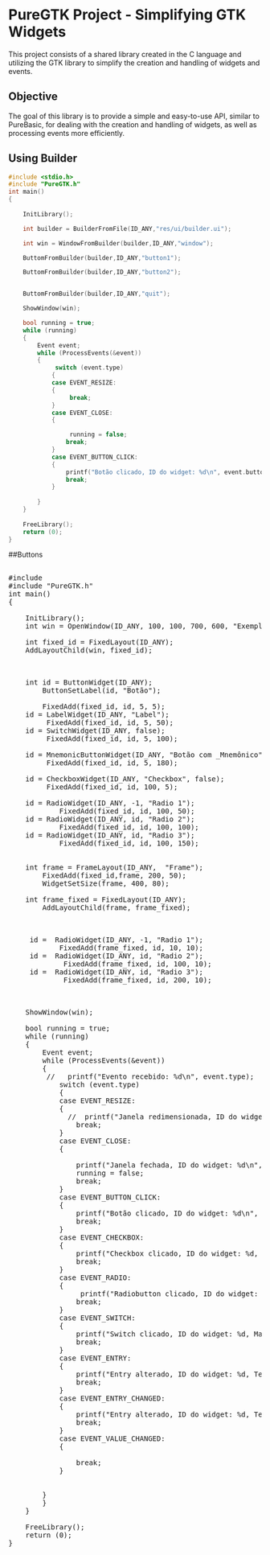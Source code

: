 # PureGTK Project - Simplifying GTK Widgets

This project consists of a shared library created in the C language and utilizing the GTK library to 
simplify the creation and handling of widgets and events.

## Objective

The goal of this library is to provide a simple and easy-to-use API, similar to PureBasic, for dealing with the 
creation and handling of widgets, as well as processing events more efficiently.

## Using Builder

```c
#include <stdio.h>
#include "PureGTK.h"
int main()
{
 
    InitLibrary();

    int builder = BuilderFromFile(ID_ANY,"res/ui/builder.ui");

    int win = WindowFromBuilder(builder,ID_ANY,"window");

    ButtomFromBuilder(builder,ID_ANY,"button1");

    ButtomFromBuilder(builder,ID_ANY,"button2");


    ButtomFromBuilder(builder,ID_ANY,"quit");

    ShowWindow(win);

	bool running = true;
	while (running)
	{
        Event event;
        while (ProcessEvents(&event))
        {
             switch (event.type)
            {
            case EVENT_RESIZE:
            {
                 break;
            }
            case EVENT_CLOSE:
            {

                 running = false;
                break;
            }
            case EVENT_BUTTON_CLICK:
            {
                printf("Botão clicado, ID do widget: %d\n", event.button.id );
                break;
            }
        
        }
	}
	
	FreeLibrary();
	return (0);
}

```
##Buttons

<pre>

#include <stdio.h>
#include "PureGTK.h"
int main()
{
 
    InitLibrary();
    int win = OpenWindow(ID_ANY, 100, 100, 700, 600, "Exemplo");
    
    int fixed_id = FixedLayout(ID_ANY);
    AddLayoutChild(win, fixed_id);



    int id = ButtonWidget(ID_ANY);
        ButtonSetLabel(id, "Botão");
        
        FixedAdd(fixed_id, id, 5, 5);
    id = LabelWidget(ID_ANY, "Label");
         FixedAdd(fixed_id, id, 5, 50);
    id = SwitchWidget(ID_ANY, false);
         FixedAdd(fixed_id, id, 5, 100);

    id = MnemonicButtonWidget(ID_ANY, "Botão com _Mnemônico");
         FixedAdd(fixed_id, id, 5, 180);

    id = CheckboxWidget(ID_ANY, "Checkbox", false);
         FixedAdd(fixed_id, id, 100, 5);

    id = RadioWidget(ID_ANY, -1, "Radio 1");
            FixedAdd(fixed_id, id, 100, 50);
    id = RadioWidget(ID_ANY, id, "Radio 2");
            FixedAdd(fixed_id, id, 100, 100);
    id = RadioWidget(ID_ANY, id, "Radio 3");
            FixedAdd(fixed_id, id, 100, 150);


    int frame = FrameLayout(ID_ANY,  "Frame");
        FixedAdd(fixed_id,frame, 200, 50);
        WidgetSetSize(frame, 400, 80);

    int frame_fixed = FixedLayout(ID_ANY);
        AddLayoutChild(frame, frame_fixed);
        


     id =  RadioWidget(ID_ANY, -1, "Radio 1");
            FixedAdd(frame_fixed, id, 10, 10);
     id =  RadioWidget(ID_ANY, id, "Radio 2");
             FixedAdd(frame_fixed, id, 100, 10);
     id =  RadioWidget(ID_ANY, id, "Radio 3");
             FixedAdd(frame_fixed, id, 200, 10);



	ShowWindow(win);

	bool running = true;
	while (running)
	{
        Event event;
        while (ProcessEvents(&event))
        {
         //   printf("Evento recebido: %d\n", event.type);
            switch (event.type)
            {
            case EVENT_RESIZE:
            {
              //  printf("Janela redimensionada, ID do widget: %d   (%d:%d) \n", event.resize.id , event.resize.width, event.resize.height);
                break;
            }
            case EVENT_CLOSE:
            {

                printf("Janela fechada, ID do widget: %d\n", event.close.id);
                running = false;
                break;
            }
            case EVENT_BUTTON_CLICK:
            {
                printf("Botão clicado, ID do widget: %d\n", event.button.id );
                break;
            }
            case EVENT_CHECKBOX:
            {
                printf("Checkbox clicado, ID do widget: %d, Marcado: %s\n",                       event.button.id, event.button.checked ? "Sim" : "Não");
                break;
            }
            case EVENT_RADIO:
            {
                 printf("Radiobutton clicado, ID do widget: %d, Marcado: %s\n",                       event.button.id, event.button.checked ? "Sim" : "Não");
                break;
            }
            case EVENT_SWITCH:
            {
                printf("Switch clicado, ID do widget: %d, Marcado: %s\n",                       event.button.id, event.button.checked ? "Sim" : "Não");
                break;
            }
            case EVENT_ENTRY:
            {
                printf("Entry alterado, ID do widget: %d, Texto: %s\n",                       event.entry.id, event.entry.text);
                break;
            }
            case EVENT_ENTRY_CHANGED:
            {
                printf("Entry alterado, ID do widget: %d, Texto: %s\n",                       event.entry.id, event.entry.text);
                break;
            }
            case EVENT_VALUE_CHANGED:
            {

                break;
            }


        }
        }
	}
	
	FreeLibrary();
	return (0);
}

</pre>
